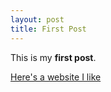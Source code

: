 ```yaml
---
layout: post
title: First Post
---
```


This is my **first post**.

[Here's a website I like](http://seriouseats.com)

 
